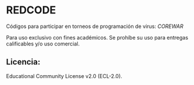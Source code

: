 # REDCODE
Códigos para participar en torneos de programación de virus: *COREWAR*

Para uso exclusivo con fines académicos. Se prohíbe su uso para entregas calificables y/o uso comercial.

## Licencia: 
Educational Community License v2.0 (ECL-2.0).
